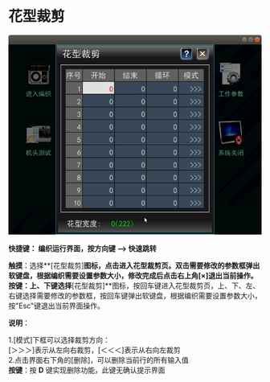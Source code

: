 # 花型裁剪

![](https://raw.githubusercontent.com/HQwangyun/HQ-image/master/%E8%8A%B1%E5%9E%8B%E8%A3%81%E5%89%AA.png)

**快捷键： 编织运行界面，按方向键 —&gt; 快速跳转**

**触摸**：选择**\[花型裁剪\]**图标，点击进入花型裁剪页。双击需要修改的参数框弹出软键盘，根据编织需要设置参数大小，修改完成后点击右上角\[×\]退出当前操作。  
**按键**：上、下键选择**\[花型裁剪\]**图标，按回车键进入花型裁剪页，上、下、左、右键选择需要修改的参数框，按回车键弹出软键盘，根据编织需要设置参数大小，按"Esc"键退出当前界面操作。

**说明**：

1.\[模式\]下框可以选择裁剪方向：  
   \[＞＞＞\]表示从左向右裁剪，\[＜＜＜\]表示从右向左裁剪  
2.点击界面右下角的\[删除\]，可以删除当前行的所有输入值  
   **按键**：按 **D** 键实现删除功能，此键无确认提示界面



